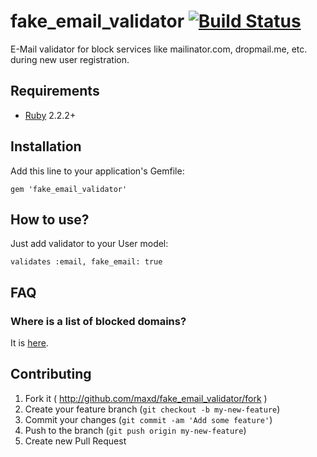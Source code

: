 # fake_email_validator [![Build Status](https://travis-ci.org/maxd/fake_email_validator.png?branch=master)](https://travis-ci.org/maxd/fake_email_validator)

E-Mail validator for block services like mailinator.com, dropmail.me, etc. during new user registration.

## Requirements

* [Ruby](https://www.ruby-lang.org/en/downloads/) 2.2.2+

## Installation

Add this line to your application's Gemfile:

    gem 'fake_email_validator'

## How to use?

Just add validator to your User model:

    validates :email, fake_email: true

## FAQ

### Where is a list of blocked domains?

It is [here](https://github.com/maxd/fake_email_validator/blob/master/config/fake_domains.list).

## Contributing

1. Fork it ( http://github.com/maxd/fake_email_validator/fork )
2. Create your feature branch (`git checkout -b my-new-feature`)
3. Commit your changes (`git commit -am 'Add some feature'`)
4. Push to the branch (`git push origin my-new-feature`)
5. Create new Pull Request
